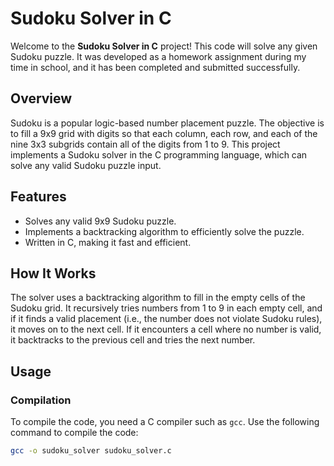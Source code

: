 # Sudoku Solver in C

Welcome to the **Sudoku Solver in C** project! This code will solve any given Sudoku puzzle. It was developed as a homework assignment during my time in school, and it has been completed and submitted successfully.

## Overview

Sudoku is a popular logic-based number placement puzzle. The objective is to fill a 9x9 grid with digits so that each column, each row, and each of the nine 3x3 subgrids contain all of the digits from 1 to 9. This project implements a Sudoku solver in the C programming language, which can solve any valid Sudoku puzzle input.

## Features

- Solves any valid 9x9 Sudoku puzzle.
- Implements a backtracking algorithm to efficiently solve the puzzle.
- Written in C, making it fast and efficient.

## How It Works

The solver uses a backtracking algorithm to fill in the empty cells of the Sudoku grid. It recursively tries numbers from 1 to 9 in each empty cell, and if it finds a valid placement (i.e., the number does not violate Sudoku rules), it moves on to the next cell. If it encounters a cell where no number is valid, it backtracks to the previous cell and tries the next number.

## Usage

### Compilation

To compile the code, you need a C compiler such as `gcc`. Use the following command to compile the code:

```sh
gcc -o sudoku_solver sudoku_solver.c
